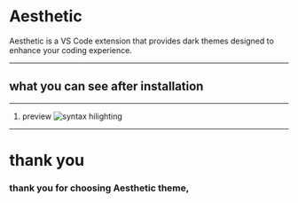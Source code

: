 # Aesthetic

Aesthetic is a VS Code extension that provides dark themes designed to enhance your coding experience.

---

## what you can see after installation

---

1. preview
   ![syntax hilighting](https://raw.githubusercontent.com/hello-manoj/extra/main/images/preview.png)

---

# thank you

### thank you for choosing Aesthetic theme,
